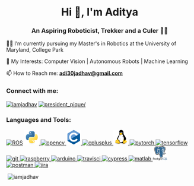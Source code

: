 <h1 align="center">Hi 👋, I'm Aditya</h1>
<h3 align="center">An Aspiring Roboticist, Trekker and a Culer 🔴🔵</h3>

👨‍🎓 I’m currently pursuing my Master's in Robotics at the University of Maryland, College Park

🔎 My Interests: Computer Vision | Autonomous Robots | Machine Learning

📫 How to Reach me: **adi30jadhav@gmail.com**

<h3 align="left">Connect with me:</h3>
<p align="left">
<a href="https://linkedin.com/in/iamjadhav" target="blank"><img align="center" src="https://raw.githubusercontent.com/rahuldkjain/github-profile-readme-generator/master/src/images/icons/Social/linked-in-alt.svg" alt="iamjadhav" height="30" width="40" /></a>
<a href="https://instagram.com/president_pique/" target="blank"><img align="center" src="https://raw.githubusercontent.com/rahuldkjain/github-profile-readme-generator/master/src/images/icons/Social/instagram.svg" alt="president_pique/" height="30" width="40" /></a>
</p>

<h3 align="left">Languages and Tools:</h3>
<p align="left"> <a href="https://www.ros.org/" target="_blank" rel="noreferrer"><img src="https://raw.githubusercontent.com/fkromer/awesome-ros2/master/ros_logo.svg?sanitize=true" width="25" height="25" alt="ROS"></a> 
<a href="https://www.python.org" target="_blank" rel="noreferrer"> <img src="https://raw.githubusercontent.com/devicons/devicon/master/icons/python/python-original.svg" alt="python" width="40" height="40"/> </a> 
<a href="https://opencv.org/" target="_blank" rel="noreferrer"> <img src="https://www.vectorlogo.zone/logos/opencv/opencv-icon.svg" alt="opencv" width="40" height="40"/> </a>
<a href="https://www.cprogramming.com/" target="_blank" rel="noreferrer"> <img src="https://raw.githubusercontent.com/devicons/devicon/master/icons/c/c-original.svg" alt="c" width="40" height="40"/> </a>
<a href="https://cplusplus.com/" target="_blank" rel="noreferrer"> <img src="https://camo.githubusercontent.com/1141fa873ae7371cd6b723fef0cd57ca14923123983844571416854b7f5e8fb6/68747470733a2f2f6564656e742e6769746875622e696f2f537570657254696e7949636f6e732f696d616765732f7376672f63706c7573706c75732e737667" alt="cplusplus" width="40" height="40"/> </a> 
<a href="https://www.linux.org/" target="_blank" rel="noreferrer"> <img src="https://raw.githubusercontent.com/devicons/devicon/master/icons/linux/linux-original.svg" alt="linux" width="40" height="40"/> </a> 
<a href="https://www.pytorch.org" target="_blank" rel="noreferrer"> <img src="https://www.vectorlogo.zone/logos/pytorch/pytorch-icon.svg" alt="pytorch" width="40" height="40"/> </a>
<a href="https://www.tensorflow.org" target="_blank" rel="noreferrer"> <img src="https://www.vectorlogo.zone/logos/tensorflow/tensorflow-icon.svg" alt="tensorflow" width="40" height="40"/> </a> 
<a href="https://git-scm.com/" target="_blank" rel="noreferrer"> <img src="https://www.vectorlogo.zone/logos/git-scm/git-scm-icon.svg" alt="git" width="40" height="40"/> </a>  
<a href="https://www.raspberrypi.org/" target="_blank" rel="noreferrer"> <img src="https://camo.githubusercontent.com/c2ccb80448b60208568ddf7d98bfe5e6b37c6aef4d8abd4204defa743ca10619/68747470733a2f2f6564656e742e6769746875622e696f2f537570657254696e7949636f6e732f696d616765732f7376672f7261737062657272795f70692e737667" alt="raspberry" width="40" height="40"/> </a> 
<a href="https://www.arduino.cc/" target="_blank" rel="noreferrer"> <img src="https://cdn.worldvectorlogo.com/logos/arduino-1.svg" alt="arduino" width="40" height="40"/> </a> 
<a href="https://travis-ci.org" target="_blank" rel="noreferrer"> <img src="https://www.vectorlogo.zone/logos/travis-ci/travis-ci-icon.svg" alt="travisci" width="40" height="40"/> </a>
<a href="https://www.cypress.io" target="_blank" rel="noreferrer"> <img src="https://raw.githubusercontent.com/simple-icons/simple-icons/6e46ec1fc23b60c8fd0d2f2ff46db82e16dbd75f/icons/cypress.svg" alt="cypress" width="40" height="40"/> </a> 
<a href="https://www.mathworks.com/" target="_blank" rel="noreferrer"> <img src="https://upload.wikimedia.org/wikipedia/commons/2/21/Matlab_Logo.png" alt="matlab" width="40" height="40"/> </a> 
<a href="https://www.postgresql.org" target="_blank" rel="noreferrer"> <img src="https://raw.githubusercontent.com/devicons/devicon/master/icons/postgresql/postgresql-original-wordmark.svg" alt="postgresql" width="40" height="40"/> </a> 
<a href="https://postman.com" target="_blank" rel="noreferrer"> <img src="https://www.vectorlogo.zone/logos/getpostman/getpostman-icon.svg" alt="postman" width="25" height="25"/> </a> 
<a href="https://www.atlassian.com/software/jira" target="_blank" rel="noreferrer"> <img src="https://camo.githubusercontent.com/35e11e06e4198d1ade41f868a377efe1abc0d85078f92d55c078b972d4240ae8/68747470733a2f2f696d672e736869656c64732e696f2f62616467652f6a6972612d2532333041304646462e7376673f7374796c653d666f722d7468652d6261646765266c6f676f3d6a697261266c6f676f436f6c6f723d7768697465" alt="jira" width="100" height="35"/> </a></p>

<p>&nbsp;<img align="center" src="https://github-readme-stats.vercel.app/api?username=iamjadhav&show_icons=true&locale=en&theme=dracula" alt="iamjadhav" /></p>
